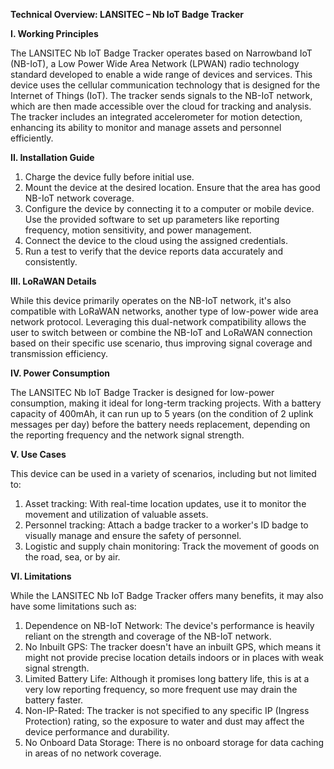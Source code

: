 **Technical Overview: LANSITEC – Nb IoT Badge Tracker**

**I. Working Principles**

The LANSITEC Nb IoT Badge Tracker operates based on Narrowband IoT (NB-IoT), a Low Power Wide Area Network (LPWAN) radio technology standard developed to enable a wide range of devices and services. This device uses the cellular communication technology that is designed for the Internet of Things (IoT). The tracker sends signals to the NB-IoT network, which are then made accessible over the cloud for tracking and analysis. The tracker includes an integrated accelerometer for motion detection, enhancing its ability to monitor and manage assets and personnel efficiently.

**II. Installation Guide**

1. Charge the device fully before initial use.
2. Mount the device at the desired location. Ensure that the area has good NB-IoT network coverage.
3. Configure the device by connecting it to a computer or mobile device. Use the provided software to set up parameters like reporting frequency, motion sensitivity, and power management.
4. Connect the device to the cloud using the assigned credentials.
5. Run a test to verify that the device reports data accurately and consistently.

**III. LoRaWAN Details**

While this device primarily operates on the NB-IoT network, it's also compatible with LoRaWAN networks, another type of low-power wide area network protocol. Leveraging this dual-network compatibility allows the user to switch between or combine the NB-IoT and LoRaWAN connection based on their specific use scenario, thus improving signal coverage and transmission efficiency.

**IV. Power Consumption**

The LANSITEC Nb IoT Badge Tracker is designed for low-power consumption, making it ideal for long-term tracking projects. With a battery capacity of 400mAh, it can run up to 5 years (on the condition of 2 uplink messages per day) before the battery needs replacement, depending on the reporting frequency and the network signal strength.

**V. Use Cases**

This device can be used in a variety of scenarios, including but not limited to:

1. Asset tracking: With real-time location updates, use it to monitor the movement and utilization of valuable assets.
2. Personnel tracking: Attach a badge tracker to a worker's ID badge to visually manage and ensure the safety of personnel.
3. Logistic and supply chain monitoring: Track the movement of goods on the road, sea, or by air.

**VI. Limitations**

While the LANSITEC Nb IoT Badge Tracker offers many benefits, it may also have some limitations such as:

1. Dependence on NB-IoT Network: The device's performance is heavily reliant on the strength and coverage of the NB-IoT network.
2. No Inbuilt GPS: The tracker doesn't have an inbuilt GPS, which means it might not provide precise location details indoors or in places with weak signal strength.
3. Limited Battery Life: Although it promises long battery life, this is at a very low reporting frequency, so more frequent use may drain the battery faster.
4. Non-IP-Rated: The tracker is not specified to any specific IP (Ingress Protection) rating, so the exposure to water and dust may affect the device performance and durability.
5. No Onboard Data Storage: There is no onboard storage for data caching in areas of no network coverage.